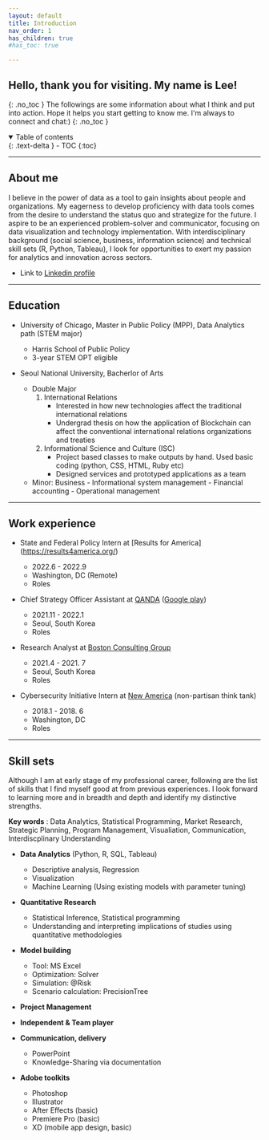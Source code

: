```yaml
---
layout: default
title: Introduction
nav_order: 1
has_children: true
#has_toc: true

---
```


## Hello, thank you for visiting. My name is Lee!
{: .no_toc }
The followings are some information about what I think and put into action. Hope it helps you start getting to know me. I'm always to connect and chat:)
{: .no_toc }

<details open markdown="block">
  <summary>
    Table of contents
  </summary>
  {: .text-delta }
- TOC
{:toc}
</details>

---

## About me

I believe in the power of data as a tool to gain insights about people and organizations. My eagerness to develop proficiency with data tools comes from the desire to understand the status quo and strategize for the future. I aspire to be an experienced problem-solver and communicator, focusing on data visualization and technology implementation. With interdisciplinary background (social science, business, information science) and technical skill sets (R, Python, Tableau), I look for opportunities to exert my passion for analytics and innovation across sectors.

* Link to [Linkedin profile](https://www.linkedin.com/in/lee-kyung-ko/)

----

## Education
- University of Chicago, Master in Public Policy (MPP), Data Analytics path (STEM major)
  - Harris School of Public Policy
  - 3-year STEM OPT eligible

- Seoul National University, Bacherlor of Arts
  - Double Major
    1. International Relations
        - Interested in how new technologies affect the traditional international relations
        - Undergrad thesis on how the application of Blockchain can affect the conventional international relations organizations and treaties
    3. Informational Science and Culture (ISC) 
        - Project based classes to make outputs by hand. Used basic coding (python, CSS, HTML, Ruby etc)
        - Designed services and prototyped applications as a team
  - Minor: Business
        - Informational system management
        - Financial accounting
        - Operational management

---

## Work experience
- State and Federal Policy Intern at [Results for America] (https://results4america.org/) 
   - 2022.6 - 2022.9
   - Washington, DC (Remote)
   - Roles
   
- Chief Strategy Officer Assistant at [QANDA](https://qanda.ai/en) ([Google play](https://play.google.com/store/apps/details?id=com.mathpresso.qanda&hl=en_US&gl=US)) 
   - 2021.11 - 2022.1
   - Seoul, South Korea
   - Roles

- Research Analyst at [Boston Consulting Group](https://www.bcg.com/) 
   - 2021.4 - 2021. 7
   - Seoul, South Korea
   - Roles

- Cybersecurity Initiative Intern at [New America](https://www.newamerica.org/) (non-partisan think tank) 
   - 2018.1 - 2018. 6
   - Washington, DC
   - Roles

---

## Skill sets

Although I am at early stage of my professional career, following are the list of skills that I find myself good at from previous experiences.
I look forward to learning more and in breadth and depth and identify my distinctive strengths.

**Key words**
: Data Analytics, Statistical Programming, Market Research, Strategic Planning, Program Management, Visualiation, Communication, Interdiscplinary Understanding

- **Data Analytics** (Python, R, SQL, Tableau)
  - Descriptive analysis, Regression
  - Visualization 
  - Machine Learning (Using existing models with parameter tuning)

- **Quantitative Research**
  - Statistical Inference, Statistical programming
  - Understanding and interpreting implications of studies using quantitative methodologies

- **Model building**
  - Tool: MS Excel
  - Optimization: Solver
  - Simulation: @Risk
  - Scenario calculation: PrecisionTree 

- **Project Management**

- **Independent & Team player**

- **Communication, delivery**
  - PowerPoint
  - Knowledge-Sharing via documentation
 
- **Adobe toolkits**
  - Photoshop
  - Illustrator
  - After Effects (basic)
  - Premiere Pro (basic)
  - XD (mobile app design, basic)








 
